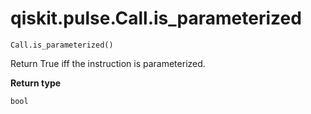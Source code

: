 # qiskit.pulse.Call.is\_parameterized

`Call.is_parameterized()`

Return True iff the instruction is parameterized.

**Return type**

`bool`
